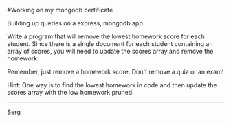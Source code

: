 #Working on my mongodb certificate

Building up queries on a express, mongodb app.

Write a program that will remove the lowest homework score for each student. Since there is a single document for each student containing an array of scores, you will need to update the scores array and remove the homework.

Remember, just remove a homework score. Don't remove a quiz or an exam!

Hint: One way is to find the lowest homework in code and then update the scores array with the low homework pruned.

-------
Serg